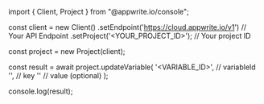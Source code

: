 import { Client, Project } from "@appwrite.io/console";

const client = new Client()
    .setEndpoint('https://cloud.appwrite.io/v1') // Your API Endpoint
    .setProject('<YOUR_PROJECT_ID>'); // Your project ID

const project = new Project(client);

const result = await project.updateVariable(
    '<VARIABLE_ID>', // variableId
    '<KEY>', // key
    '<VALUE>' // value (optional)
);

console.log(result);
